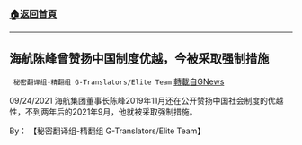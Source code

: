 ###  [:house:返回首頁](https://github.com/ourhimalayas/txt)
---


## 海航陈峰曾赞扬中国制度优越，今被采取强制措施
` 秘密翻译组-精翻组 G-Translators/Elite Team` [轉載自GNews](https://gnews.org/zh-hans/1562918/)

09/24/2021 海航集团董事长陈峰2019年11月还在公开赞扬中国社会制度的优越性，不到两年后的2021年9月，他就被采取强制措施。

By： 【秘密翻译组-精翻组 G-Translators/Elite Team】
